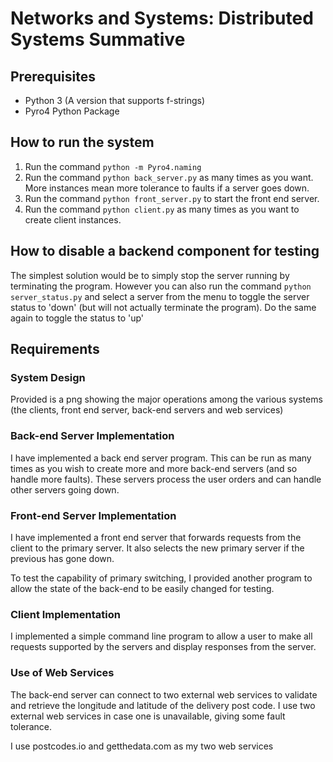 # Networks and Systems: Distributed Systems Summative

## Prerequisites
- Python 3 (A version that supports f-strings)
- Pyro4 Python Package

## How to run the system
1. Run the command `python -m Pyro4.naming`
2. Run the command `python back_server.py` as many times as you want. More instances mean more tolerance to faults if a server goes down.
3. Run the command `python front_server.py` to start the front end server.
4. Run the command `python client.py` as many times as you want to create client instances.

## How to disable a backend component for testing
The simplest solution would be to simply stop the server running by terminating the program. However you can also run the command `python server_status.py` and select a server from the menu to toggle the server status to 'down' (but will not actually terminate the program). Do the same again to toggle the status to 'up'

## Requirements
### System Design
Provided is a png showing the major operations among the various systems (the clients, front end server, back-end servers and web services)

### Back-end Server Implementation
I have implemented a back end server program. This can be run as many times as you wish to create more and more back-end servers (and so handle more faults). These servers process the user orders and can handle other servers going down.

### Front-end Server Implementation
I have implemented a front end server that forwards requests from the client to the primary server. It also selects the new primary server if the previous has gone down.

To test the capability of primary switching, I provided another program to allow the state of the back-end to be easily changed for testing.

### Client Implementation
I implemented a simple command line program to allow a user to make all requests supported by the servers and display responses from the server.

### Use of Web Services
The back-end server can connect to two external web services to validate and retrieve the longitude and latitude of the delivery post code. I use two external web services in case one is unavailable, giving some fault tolerance.

I use postcodes.io and getthedata.com as my two web services
